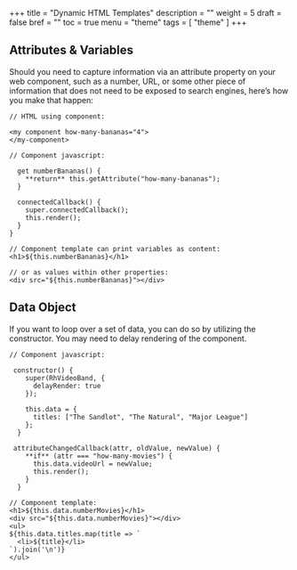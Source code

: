 +++
title = "Dynamic HTML Templates"
description = ""
weight = 5
draft = false
bref = ""
toc = true
menu = "theme"
tags = [ "theme" ]
+++



## Attributes & Variables

Should you need to capture information via an attribute property on your web component, such as a number, URL, or some other piece of information that does not need to be exposed to search engines, here’s how you make that happen:

```
// HTML using component:

<my component how-many-bananas="4">
</my-component>
```
```
// Component javascript:

  get numberBananas() {
    **return** this.getAttribute("how-many-bananas");
  }

  connectedCallback() {
    super.connectedCallback();
    this.render();
  }
}
```
```
// Component template can print variables as content:
<h1>${this.numberBananas}</h1>

// or as values within other properties:
<div src="${this.numberBananas}"></div>
```

## Data Object

If you want to loop over a set of data, you can do so by utilizing the constructor. You may need to delay rendering of the component.

```
// Component javascript:

 constructor() {
    super(RhVideoBand, {
      delayRender: true
    });

    this.data = {
      titles: ["The Sandlot", "The Natural", "Major League"]
    };
  }

 attributeChangedCallback(attr, oldValue, newValue) {
    **if** (attr === "how-many-movies") {
      this.data.videoUrl = newValue;
      this.render();
    }
  }
```
```
// Component template:
<h1>${this.data.numberMovies}</h1>
<div src="${this.data.numberMovies}"></div>
<ul>
${this.data.titles.map(title => `
  <li>${title}</li>
`).join('\n')}
</ul>
```